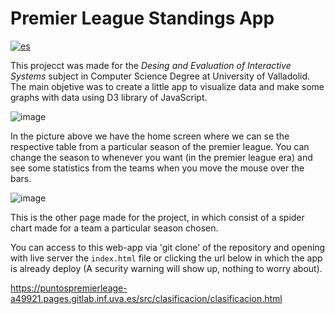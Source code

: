 # Premier League Standings App

[![es](https://img.shields.io/badge/lang-es-red.svg)](/README-ES.md)

This projecct was made for the _Desing and Evaluation of Interactive Systems_ subject in Computer Science Degree at University of Valladolid. The main objetive was to create a little app to visualize data and make some graphs with data using D3 library of JavaScript.

![image](https://github.com/user-attachments/assets/656108fb-a84f-4eee-a6ab-64a25f9a143e)

In the picture above we have the home screen where we can se the respective table from a particular season of the premier league.
You can change the season to whenever you want (in the premier league era) and see some statistics from the teams when you move the mouse over the bars.

![image](https://github.com/user-attachments/assets/3be78288-4403-40a0-8ad6-26d316c7699c)

This is the other page made for the project, in which consist of a spider chart made for a team a particular season chosen.

You can access to this web-app via 'git clone' of the repository and opening with live server the `index.html` file or clicking the url below in which the app is already deploy
(A security warning will show up, nothing to worry about).

https://puntospremierleage-a49921.pages.gitlab.inf.uva.es/src/clasificacion/clasificacion.html
